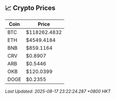 ## 📈 Crypto Prices

| Coin | Price |
| ---- | ----- |
| BTC | $118262.4832 |
| ETH | $4549.4184 |
| BNB | $859.1164 |
| CRV | $0.8907 |
| ARB | $0.5446 |
| OKB | $120.0399 |
| DOGE | $0.2355 |

_Last Updated: 2025-08-17 23:22:24.287 +0800 HKT_